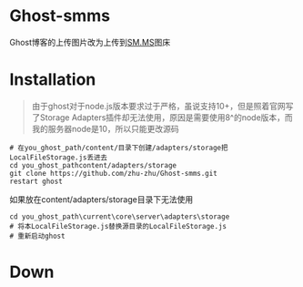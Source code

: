 # Ghost-smms
Ghost博客的上传图片改为上传到[SM.MS](https://sm.ms/)图床

# Installation
> 由于ghost对于node.js版本要求过于严格，虽说支持10+，但是照着官网写了Storage Adapters插件却无法使用，原因是需要使用8^的node版本，而我的服务器node是10，所以只能更改源码

```shell
# 在you_ghost_path/content/目录下创建/adapters/storage把LocalFileStorage.js丢进去
cd you_ghost_pathcontent/adapters/storage
git clone https://github.com/zhu-zhu/Ghost-smms.git
restart ghost
```

如果放在content/adapters/storage目录下无法使用
```shell
cd you_ghost_path\current\core\server\adapters\storage
# 将本LocalFileStorage.js替换源目录的LocalFileStorage.js
# 重新启动ghost
```
# Down
